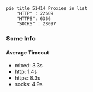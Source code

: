 
```mermaid
pie title 51414 Proxies in list
    "HTTP" : 22609
    "HTTPS": 6366
    "SOCKS" : 28097
```

### Some Info
#### Average Timeout

- mixed: 3.3s
- http: 1.4s
- https: 8.3s
- socks: 4.9s